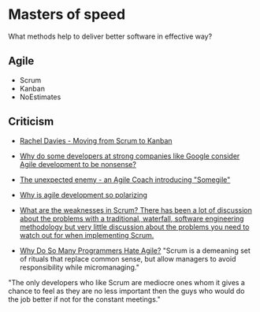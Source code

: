 # Masters of speed

What methods help to deliver better software in effective way?


## Agile

- Scrum 
- Kanban
- NoEstimates 



## Criticism

- [Rachel Davies - Moving from Scrum to Kanban](https://vimeo.com/43624438)

- [Why do some developers at strong companies like Google consider Agile development to be nonsense?](https://www.quora.com/Why-do-some-developers-at-strong-companies-like-Google-consider-Agile-development-to-be-nonsense#)

- [The unexpected enemy - an Agile Coach introducing "Somegile"](https://www.scrum.org/forum/scrum-forum/7277/part-iii-unexpected-enemy-agile-coach-introducing-somegile)

- [Why is agile development so polarizing](https://www.quora.com/Why-is-agile-development-so-polarizing)

- [What are the weaknesses in Scrum? There has been a lot of discussion about the problems with a traditional, waterfall, software engineering methodology but very little discussion about the problems you need to watch out for when implementing Scrum.](https://www.quora.com/What-are-the-weaknesses-in-Scrum-There-has-been-a-lot-of-discussion-about-the-problems-with-a-traditional-waterfall-software-engineering-methodology-but-very-little-discussion-about-the-problems-you-need-to-watch-out-for-when-implementing-Scrum)




- [Why Do So Many Programmers Hate Agile?](https://dzone.com/articles/why-do-so-many-programmers-hate-agile)
"Scrum is a demeaning set of rituals that replace common sense, but allow managers to avoid responsibility while micromanaging."

"The only developers who like Scrum are mediocre ones whom it gives a chance to feel as they are no less important then the guys who would do the job better if not for the constant meetings."
